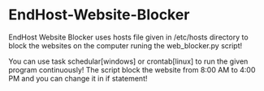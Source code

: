 # EndHost-Website-Blocker
EndHost Website Blocker uses hosts file given in /etc/hosts directory to block the websites on the computer runing the web_blocker.py script!

You can use task schedular[windows] or crontab[linux] to run the given program continuously!
The script block the website from 8:00 AM to 4:00 PM and you can change it in if statement!
